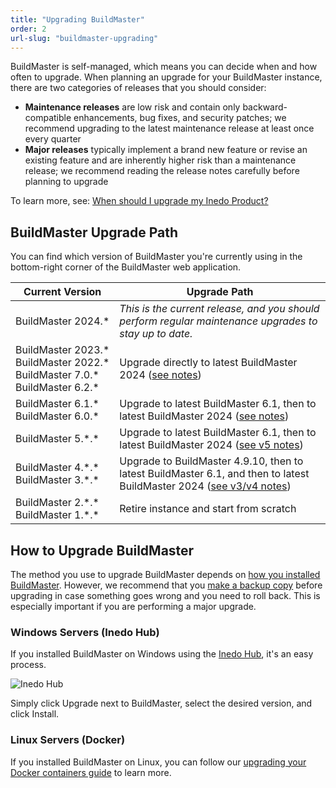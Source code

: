 ```yaml
---
title: "Upgrading BuildMaster"
order: 2
url-slug: "buildmaster-upgrading"
---
```


BuildMaster is self-managed, which means you can decide when and how often to upgrade. When planning an upgrade for your BuildMaster instance, there are two categories of releases that you should consider:

* **Maintenance releases** are low risk and contain only backward-compatible enhancements, bug fixes, and security patches; we recommend upgrading to the latest maintenance release at least once every quarter
* **Major releases** typically implement a brand new feature or revise an existing feature and are inherently higher risk than a maintenance release; we recommend reading the release notes carefully before planning to upgrade

To learn more, see: [When should I upgrade my Inedo Product?](/docs/installation/upgrading#when-should-i-upgrade-my-inedo-product)

## BuildMaster Upgrade Path
You can find which version of BuildMaster you're currently using in the bottom-right corner of the BuildMaster web application.
<!-- 
NOTE that "2024" needs to be replaced several times in the below chart
-->

| Current Version | Upgrade Path |
| --- | --- 
| BuildMaster&nbsp;2024.\* | *This is the current release, and you should perform regular maintenance upgrades to stay up to date.*
| BuildMaster&nbsp;2023.\*<br />BuildMaster&nbsp;2022.\*<br />BuildMaster&nbsp;7.0.\*<br />BuildMaster&nbsp;6.2.\* | Upgrade directly to latest BuildMaster 2024 ([see notes](/docs/buildmaster-upgrade-2024))
| BuildMaster 6.1.\*<br />BuildMaster&nbsp;6.0.\* | Upgrade to latest BuildMaster 6.1, then to latest BuildMaster 2024 ([see notes](/docs/buildmaster-upgrade-2024))
| BuildMaster 5.\*.\* | Upgrade to latest BuildMaster 6.1, then to latest BuildMaster 2024 ([see v5 notes](/docs/buildmaster/installation-maintenance/buildmaster-upgrading/upgrading-from-buildmaster-v5))
| BuildMaster 4.\*.\* <br />BuildMaster  3.\*.\* | Upgrade to  BuildMaster 4.9.10, then to latest BuildMaster 6.1, and then to latest BuildMaster 2024 ([see v3/v4 notes](/docs/buildmaster/installation-maintenance/buildmaster-upgrading/upgrading-from-buildmaster-v3-and-v4))
| BuildMaster&nbsp;2.\*.\* <br />BuildMaster&nbsp;1.\*.\* | Retire instance and start from scratch

## How to Upgrade BuildMaster

The method you use to upgrade BuildMaster depends on [how you installed BuildMaster](/docs/buildmaster/installation-maintenance/buildmaster-installation-guide). However, we recommend that you [make a backup copy](/docs/installation/backing-up-restoring) before upgrading in case something goes wrong and you need to roll back. This is especially important if you are performing a major upgrade.

### Windows Servers (Inedo Hub)
If you installed BuildMaster on Windows using the [Inedo Hub](/docs/installation/windows/desktophub-overview), it's an easy process.

![Inedo Hub](/resources/docs/Inedo%20Hub%20Home%202.png)

Simply click Upgrade next to BuildMaster, select the desired version, and click Install.

### Linux Servers (Docker)

If you installed BuildMaster on Linux, you can follow our [upgrading your Docker containers guide](/docs/installation/linux/installation-upgrading-docker-containers) to learn more.
